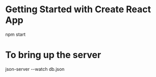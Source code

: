 # Getting Started with Create React App

npm start

# To bring up the server

json-server --watch db.json

